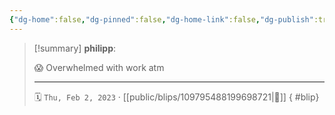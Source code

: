 ```yaml
---
{"dg-home":false,"dg-pinned":false,"dg-home-link":false,"dg-publish":true,"type":"blip","disabled rules":["yaml-title","yaml-title-alias","file-name-heading"],"title":"philipp on mastodon @ 2023-02-02","created-date":"2023-02-02T13:56:34","id":109795488199698720,"updated-date":"2025-05-02T08:50:43","dg-path":"blips/109795488199698721.md","permalink":"/blips/109795488199698721/","dgPassFrontmatter":true,"created":"2023-02-02T13:56:34","updated":"2025-05-02T08:50:43"}
---
```


> [!summary] **philipp**:
>
> 😱 Overwhelmed with work atm
> - - -
>
> 🗓️ `Thu, Feb 2, 2023` · [[public/blips/109795488199698721\|🔗]]
{ #blip}

